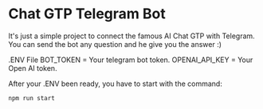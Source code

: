 # Chat GTP Telegram Bot

It's just a simple project to connect the famous AI Chat GTP with Telegram. You can send the bot any question and he give you the answer :)

.ENV File
BOT_TOKEN = Your telegram bot token.
OPENAI_API_KEY = Your Open AI token.

After your .ENV been ready, you have to start with the command:
```shell
npm run start
```